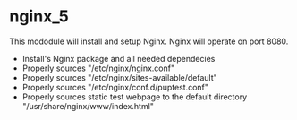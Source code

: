nginx_5
=======


This mododule will install and setup Nginx. Nginx will operate on port 8080.

- Install's Nginx package and all needed dependecies
- Properly sources "/etc/nginx/nginx.conf"
- Properly sources "/etc/nginx/sites-available/default"
- Properly sources "/etc/nginx/conf.d/puptest.conf"
- Properly sources static test webpage to the default directory "/usr/share/nginx/www/index.html"
